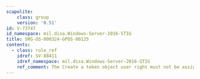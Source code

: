 ```yaml
---
scapolite:
    class: group
    version: '0.51'
id: V-73747
id_namespace: mil.disa.Windows-Server-2016-STIG
title: SRG-OS-000324-GPOS-00125
contents:
  - class: rule_ref
    idref: SV-88411
    idref_namespace: mil.disa.Windows-Server-2016-STIG
    ref_comment: The Create a token object user right must not be assigned t ...
---
```


